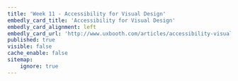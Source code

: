 ```yaml
---
title: 'Week 11 - Accessibility for Visual Design'
embedly_card_title: 'Accessibility for Visual Design'
embedly_card_alignment: left
embedly_card_url: 'http://www.uxbooth.com/articles/accessibility-visual-design/'
published: true
visible: false
cache_enable: false
sitemap:
    ignore: true
---
```

